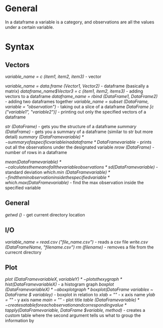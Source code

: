 
# General

In a dataframe a variable is a category, and observations are all the values under a certain variable.

# Syntax

## Vectors
*variable_name = c (item1, item2, item3)* - vector

*variable_name = data.frame (Vector1, Vector2)* - dataframe (basically a matrix)
*dataframe_name$Vector3 = c (item1, item2, items3)* - adding vectors to a dataframe
*dataframe_name = rbind (DataFrame1, DataFrame2)* - adding two dataframes together
*variable_name = subset (DataFrame, variable = "observation")* - taking out a slice of a dataframe
*DataFrame [c ("variable1", "variable2")]* - printing out only the specified vectors of a dataframe

*str (DataFrame)* - gets you the structure of a dataframe
*summary (DataFrame)* - gets you a summary of a dataframe (similar to str but more detail)
*summary (DataFrame$variable)* - summary of a specific variable in a dataframe
*DataFrame$variable* - prints out all the observations under the designated variable
*nrow (DataFrame)* - number of rows in a dataframe

*mean(DataFrame$variable)* - calculates the mean of all the variable observations
*sd(DataFrame$variable)* - standard deviation
*which.min (DataFrame$variable)* - find the min observation inside the specified variable
*which.max (DataFrame$variable)* - find the max observation inside the specified variable


## General

*getwd ()* - get current directory location

## I/O

*variable_name = read.csv ("file_name.csv")* - reads a csv file
*write.csv (DataFrameName, "filename.csv")*
*rm (filename)* - removes a file from the currecnt directory


## Plot

*plot (DataFrame$variableX, variableY)* - plots the xy graph
*hist (DataFrame$variableX)* - a histogram graph
*boxplot (DataFrame$variableX)* - a boxplot graph
*boxplot (DataFrame$ variablex ~ DataFrame $ variabley)* - boxplot in relation to 
			*xlab = ""* - x axis name
			*ylab = ""* - y axis name
			*main = ""* - plot title
*table (DataFrame$variable)* - creates a table for each observation and corresponding value
*tapply (DataFrame$variable, DataFrame $variable, method)* - creates a custom table where the second argument tells us what to group the information by

